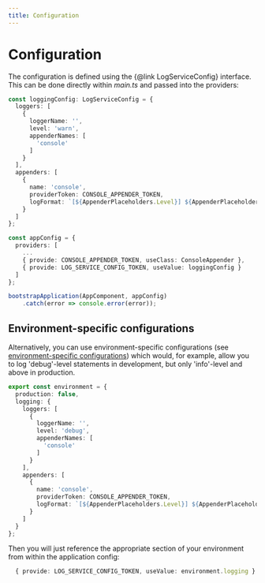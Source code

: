 ```yaml
---
title: Configuration
---
```

# Configuration

The configuration is defined using the {@link LogServiceConfig} interface.  This can be done directly within _main.ts_ and passed into the providers:

``` typescript
const loggingConfig: LogServiceConfig = {
  loggers: [
    {
      loggerName: '',
      level: 'warn',
      appenderNames: [
        'console'
      ]
    }
  ],
  appenders: [
    {
      name: 'console',
      providerToken: CONSOLE_APPENDER_TOKEN,
      logFormat: `[${AppenderPlaceholders.Level}] ${AppenderPlaceholders.Logger} ${AppenderPlaceholders.Message}${AppenderPlaceholders.Error}`
    }
  ]
};

const appConfig = {
  providers: [
    ...
    { provide: CONSOLE_APPENDER_TOKEN, useClass: ConsoleAppender },
    { provide: LOG_SERVICE_CONFIG_TOKEN, useValue: loggingConfig }
  ]
};

bootstrapApplication(AppComponent, appConfig)
    .catch(error => console.error(error));
```

## Environment-specific configurations

Alternatively, you can use environment-specific configurations (see [environment-specific configurations](https://angular.dev/tools/cli/environments#using-environment-specific-variables-in-your-app)) which would, for example, allow you to log 'debug'-level statements in development, but only 'info'-level and above in production.

``` typescript
export const environment = {
  production: false,
  logging: {
    loggers: [
      {
        loggerName: '',
        level: 'debug',
        appenderNames: [
          'console'
        ]
      }
    ],
    appenders: [
      {
        name: 'console',
        providerToken: CONSOLE_APPENDER_TOKEN,
        logFormat: `[${AppenderPlaceholders.Level}] ${AppenderPlaceholders.Logger} ${AppenderPlaceholders.Message}${AppenderPlaceholders.Error}`
      }
    ]
  }
};
```

Then you will just reference the appropriate section of your environment from within the application config:

``` typescript
  { provide: LOG_SERVICE_CONFIG_TOKEN, useValue: environment.logging }
```
